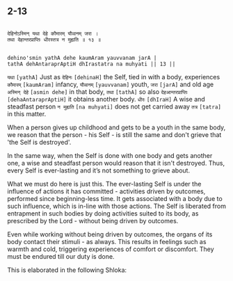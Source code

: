 ## 2-13


```shloka-sa

देहिनोऽस्मिन् यथा देहे कौमारम् यौव्वनम् जरा ।
तथा देहान्तरप्राप्तिः धीरस्तत्र न मुह्यति ॥ १३ ॥

```
```shloka-sa-hk

dehino'smin yathA dehe kaumAram yauvvanam jarA |
tathA dehAntaraprAptiH dhIrastatra na muhyati || 13 ||

```
`यथा` `[yathA]` Just as `देहिनः` `[dehinaH]` the Self, tied in with a body, experiences `कौमारम्` `[kaumAram]` infancy, `यौव्वनम्` `[yauvvanam]` youth, `जरा` `[jarA]` and old age `अस्मिन् देहे` `[asmin dehe]` in that body, `तथा` `[tathA]` so also `देहआन्तरप्राप्तिः` `[dehaAntaraprAptiH]` it obtains another body. `धीरः` `[dhIraH]` A wise and steadfast person `न मुह्यति` `[na muhyati]` does not get carried away `तत्र` `[tatra]` in this matter.

When a person gives up childhood and gets to be a youth in the same body, we reason that the person - his Self - is still the same and don't grieve that 'the Self is destroyed'. 

In the same way, when the Self is done with one body and gets another one, a wise and steadfast person would reason that it isn't destroyed. Thus, every Self is ever-lasting and it’s not something to grieve about.




What we must do here is just this. The ever-lasting Self is under the influence of actions it has committed - activities driven by outcomes, performed since beginning-less time. It gets associated with a body due to such influence, which is in-line with those actions. The Self is liberated from entrapment in such bodies by doing activities suited to its body, as prescribed by the Lord - without being driven by outcomes. 

Even while working without being driven by outcomes, the organs of its body contact their stimuli - as always. This results in feelings such as warmth and cold, triggering experiences of comfort or discomfort. They must be endured till our duty is done.

This is elaborated in the following Shloka:


